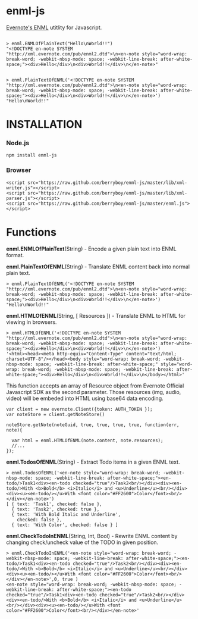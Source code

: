 enml-js
===========

[Evernote's ENML](http://dev.evernote.com/doc/articles/enml.php) utitlity for Javascript.

```

> enml.ENMLOfPlainText("Hello\nWorld!!")
"<!DOCTYPE en-note SYSTEM "http://xml.evernote.com/pub/enml2.dtd">\n<en-note style="word-wrap: break-word; -webkit-nbsp-mode: space; -webkit-line-break: after-white-space;"><div>Hello</div>\n<div>World!!</div>\n</en-note>"


> enml.PlainTextOfENML('<!DOCTYPE en-note SYSTEM "http://xml.evernote.com/pub/enml2.dtd">\n<en-note style="word-wrap: break-word; -webkit-nbsp-mode: space; -webkit-line-break: after-white-space;"><div>Hello</div>\n<div>World!!</div>\n</en-note>')
"Hello\nWorld!!"

```

INSTALLATION
============

### Node.js

    npm install enml-js

### Browser
  
    <script src="https://raw.github.com/berryboy/enml-js/master/lib/xml-writer.js"></script>
    <script src="https://raw.github.com/berryboy/enml-js/master/lib/xml-parser.js"></script>
    <script src="https://raw.github.com/berryboy/enml-js/master/enml.js"></script>
    
Functions
============

**enml.ENMLOfPlainText**(String) - Encode a given plain text into ENML format.

**enml.PlainTextOfENML**(String) - Translate ENML content back into normal plain text.

    > enml.PlainTextOfENML('<!DOCTYPE en-note SYSTEM "http://xml.evernote.com/pub/enml2.dtd">\n<en-note style="word-wrap: break-word; -webkit-nbsp-mode: space; -webkit-line-break: after-white-space;"><div>Hello</div>\n<div>World!!</div>\n</en-note>')
    "Hello\nWorld!!"

**enml.HTMLOfENML**(String, [ Resources ]) - Translate ENML to HTML for viewing in browsers. 

    > enml.HTMLOfENML('<!DOCTYPE en-note SYSTEM "http://xml.evernote.com/pub/enml2.dtd">\n<en-note style="word-wrap: break-word; -webkit-nbsp-mode: space; -webkit-line-break: after-white-space;"><div>Hello</div>\n<div>World!!</div>\n</en-note>')
    '<html><head><meta http-equiv="Content-Type" content="text/html; charset=UTF-8"/></head><body style="word-wrap: break-word; -webkit-nbsp-mode: space; -webkit-line-break: after-white-space;" style="word-wrap: break-word; -webkit-nbsp-mode: space; -webkit-line-break: after-white-space;"><div>Hello</div>\n<div>World!!</div>\n</body></html>'

This function accepts an array of Resource object from Evernote Official Javascript SDK as the second parameter. Those resources (img, audio, video) will be embeded into HTML using base64 data encoding.

```javascriptd
var client = new evernote.Client({token: AUTH_TOKEN }); 
var noteStore = client.getNoteStore()

noteStore.getNote(noteGuid, true, true, true, true, function(err, note){

  var html = enml.HTMLOfENML(note.content, note.resources);
  //...
});
```

**enml.TodosOfENML**(String) - Extract Todo items in a given ENML text.

    > enml.TodosOfENML('<en-note style="word-wrap: break-word; -webkit-nbsp-mode: space; -webkit-line-break: after-white-space;"><en-todo/>Task1<div><en-todo checked="true"/>Task2<br/></div><div><en-todo/>With <b>Bold</b> <i>Italic</i> and <u>Underline</u><br/></div><div><u><en-todo/></u>With <font color="#FF2600">Color</font><br/></div></en-note>')
    [ { text: 'Task1', checked: false },
      { text: 'Task2', checked: true },
      { text: 'With Bold Italic and Underline',
        checked: false },
      { text: 'With Color', checked: false } ]

**enml.CheckTodoInENML**(String, Int, Bool) - Rewrite ENML content by changing check/uncheck value of the TODO in given position.

    > enml.CheckTodoInENML('<en-note style="word-wrap: break-word; -webkit-nbsp-mode: space; -webkit-line-break: after-white-space;"><en-todo/>Task1<div><en-todo checked="true"/>Task2<br/></div><div><en-todo/>With <b>Bold</b> <i>Italic</i> and <u>Underline</u><br/></div><div><u><en-todo/></u>With <font color="#FF2600">Color</font><br/></div></en-note>',0, true )
    <en-note style="word-wrap: break-word; -webkit-nbsp-mode: space; -webkit-line-break: after-white-space;"><en-todo checked="true"/>Task1<div><en-todo checked="true"/>Task2<br/></div><div><en-todo/>With <b>Bold</b> <i>Italic</i> and <u>Underline</u><br/></div><div><u><en-todo/></u>With <font color="#FF2600">Color</font><br/></div></en-note>'